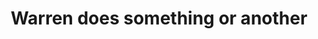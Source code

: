 ---
layout: post
title: Warren does something or another
screenshot_url: ./images/video-preview.png
text: Paragraph of text explaining what happened, why it's important, and some other stuff. It can be as long or as short as you want, and it doesn't even need to exist if you don't want it to.
video-url: https://www.youtube.com/embed/7FFy3dmKRrY
---